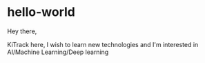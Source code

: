 # hello-world
Hey there,

KiTrack here, I wish to learn new technologies and I'm interested in AI/Machine Learning/Deep learning
